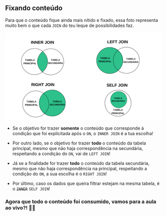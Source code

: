 ## Fixando conteúdo

Para que o conteúdo fique ainda mais nítido e fixado, essa foto representa muito bem o que cada ``JOIN`` do teu leque de possibilidades faz.  

![Tipo Table](../images/JOINS.jpg)

- Se o objetivo for trazer **somente** o conteúdo que corresponde à condição que foi explicitada após o ``ON``, o ``INNER JOIN`` é a tua escolha!  

- Por outro lado, se o objetivo for trazer **todo** o conteúdo da tabela principal, mesmo que não haja correspondência na secundária, respeitando a condição do ``ON``, vai de ``LEFT JOIN``!  

- Já se a finalidade for trazer **todo** o conteúdo da tabela secundária, mesmo que não haja correspondência na principal, respeitando a condição do ``ON``, a sua escolha é o  ``RIGHT JOIN``!  

- Por último, caso os dados que queira filtrar estejam na mesma tabela, é o ~~``INNER``~~ ``SELF JOIN``!  

### Agora que todo o conteúdo foi consumido, vamos para a aula ao vivo?! 🔴🎥